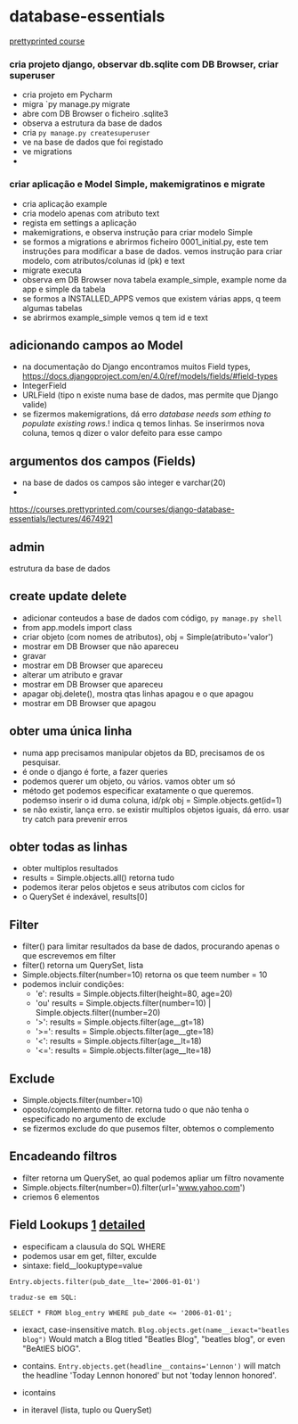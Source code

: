 # database-essentials
[prettyprinted course](https://courses.prettyprinted.com/courses/django-database-essentials/lectures/4674919)
### cria projeto django, observar db.sqlite com DB Browser, criar superuser 
* cria projeto em Pycharm
* migra `py manage.py migrate
* abre com DB Browser o ficheiro .sqlite3
* observa a estrutura da base de dados
* cria `py manage.py createsuperuser`
* ve na base de dados que foi registado
* ve migrations
*
### criar aplicação e Model Simple, makemigratinos e migrate
* cria aplicação example
* cria modelo apenas com atributo text
* regista em settings a aplicação
* makemigrations, e observa instrução para criar modelo Simple
* se formos a migrations e abrirmos ficheiro 0001_initial.py, este tem instruções para modificar a base de dados. vemos instrução para criar modelo, com atributos/colunas id (pk) e text
* migrate executa
* observa em DB Browser nova tabela example_simple, example nome da app e simple da tabela
* se formos a INSTALLED_APPS vemos que existem várias apps, q teem algumas tabelas
* se abrirmos example_simple vemos q tem id e text

## adicionando campos ao Model
* na documentação do Django encontramos muitos Field types, https://docs.djangoproject.com/en/4.0/ref/models/fields/#field-types
* IntegerField
* URLField (tipo n existe numa base de dados, mas permite que Django valide)
* se fizermos makemigrations, dá erro *database needs som
ething to populate existing rows.*! indica q temos linhas. Se inserirmos nova coluna, temos q dizer o valor defeito para esse campo

## argumentos dos campos (Fields)
* na base de dados os campos são integer e varchar(20)
* 
https://courses.prettyprinted.com/courses/django-database-essentials/lectures/4674921

## admin
estrutura da base de dados

## create update delete
* adicionar conteudos a base de dados com código, `py manage.py shell`
* from app.models import class 
* criar objeto (com nomes de atributos), obj = Simple(atributo='valor') 
* mostrar em DB Browser que não apareceu
* gravar
* mostrar em DB Browser que apareceu
* alterar um atributo e gravar
* mostrar em DB Browser que apareceu
* apagar obj.delete(), mostra qtas linhas apagou e o que apagou
* mostrar em DB Browser que apagou

## obter uma única linha
* numa app precisamos manipular objetos da BD, precisamos de os pesquisar. 
* é onde o django é forte, a fazer queries
* podemos querer um objeto, ou vários. vamos obter um só
* método get podemos especificar exatamente o que queremos. podemso inserir o id duma coluna, id/pk obj = Simple.objects.get(id=1)
* se não existir, lança erro. se existir multiplos objetos iguais, dá erro. usar try catch para prevenir erros

## obter todas as linhas
* obter multiplos resultados
* results =  Simple.objects.all() retorna tudo
* podemos iterar pelos objetos e seus atributos com ciclos for
* o QuerySet é indexável, results[0]

## Filter
* filter() para limitar resultados da base de dados, procurando apenas o que escrevemos em filter
* filter() retorna um QuerySet, lista
* Simple.objects.filter(number=10) retorna os que teem number = 10
* podemos incluir condições:
   * 'e': results = Simple.objects.filter(height=80, age=20) 
   * 'ou' results = Simple.objects.filter(number=10) | Simple.objects.filter((number=20)
   * '>': results = Simple.objects.filter(age__gt=18) 
   * '>=': results = Simple.objects.filter(age__gte=18) 
   * '<': results = Simple.objects.filter(age__lt=18) 
   * '<=': results = Simple.objects.filter(age__lte=18) 
 
## Exclude
* Simple.objects.filter(number=10)
* oposto/complemento de filter. retorna tudo o que não tenha o especificado no argumento de exclude
* se fizermos exclude do que pusemos filter, obtemos o complemento

## Encadeando filtros
* filter retorna um QuerySet, ao qual podemos apliar um filtro novamente 
* Simple.objects.filter(number=0).filter(url='www.yahoo.com')
* criemos 6 elementos

## Field Lookups [1](https://docs.djangoproject.com/en/4.0/topics/db/queries/#field-lookups) [detailed](https://docs.djangoproject.com/en/4.0/ref/models/querysets/#field-lookups)
* especificam a clausula do SQL WHERE
* podemos usar em get, filter, exculde
* sintaxe: field__lookuptype=value
```
Entry.objects.filter(pub_date__lte='2006-01-01')

traduz-se em SQL:

SELECT * FROM blog_entry WHERE pub_date <= '2006-01-01';
```
* iexact, case-insensitive match. `Blog.objects.get(name__iexact="beatles blog")` Would match a Blog titled "Beatles Blog", "beatles blog", or even "BeAtlES blOG".

* contains. `Entry.objects.get(headline__contains='Lennon')` will match the headline 'Today Lennon honored' but not 'today lennon honored'.
* icontains
* in iteravel (lista, tuplo ou QuerySet)
